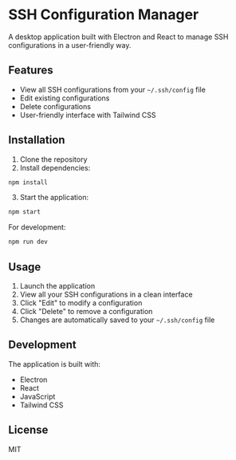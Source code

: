 # SSH Configuration Manager

A desktop application built with Electron and React to manage SSH configurations in a user-friendly way.

## Features

- View all SSH configurations from your `~/.ssh/config` file
- Edit existing configurations
- Delete configurations
- User-friendly interface with Tailwind CSS

## Installation

1. Clone the repository
2. Install dependencies:
```bash
npm install
```

3. Start the application:
```bash
npm start
```

For development:
```bash
npm run dev
```

## Usage

1. Launch the application
2. View all your SSH configurations in a clean interface
3. Click "Edit" to modify a configuration
4. Click "Delete" to remove a configuration
5. Changes are automatically saved to your `~/.ssh/config` file

## Development

The application is built with:
- Electron
- React
- JavaScript
- Tailwind CSS

## License

MIT 